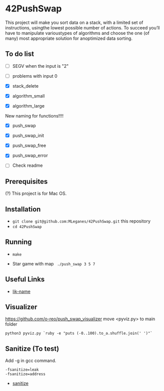 # 42PushSwap

This project will make you sort data on a stack, with a limited set of instructions, usingthe lowest possible number of actions. To succeed you’ll have to manipulate varioustypes of algorithms and choose the one (of many) most appropriate solution for anoptimized data sorting.

## To do list
  
- [ ] 	SEGV when the input is "2"
- [ ] 	problems with input 0  
- [X] 	stack_delete

- [X] 	algorithm_small
- [x] 	algorithm_large

New naming for functions!!!!
- [X] 	push_swap
- [X] 	push_swap_init
- [X] 	push_swap_free
- [X] 	push_swap_error

	
- [ ]   Check readme

## Prerequisites

(?) This project is for Mac OS.

## Installation

* `git clone git@github.com:MLeganes/42PushSwap.git` this repository
* `cd 42PushSwap`

## Running
 
* `make`

* Star game with map ``` ./push_swap 3 5 7```

## Useful Links

* [lik-name](https://link.example)


## Visualizer

https://github.com/o-reo/push_swap_visualizer
move <pyviz.py> to main folder
	
	python3 pyviz.py `ruby -e "puts (-0..100).to_a.shuffle.join(' ')"`


## Sanitize (To test)

Add -g in gcc command.

	-fsanitize=leak
	-fsanitize=address

* [sanitize](https://github.com/google/sanitizers/wiki/AddressSanitizerLeakSanitizer)